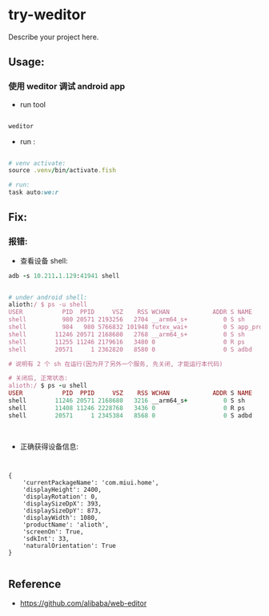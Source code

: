 # try-weditor

Describe your project here.

## Usage:

### 使用 weditor 调试 android app

- run tool

```ruby

weditor

```

- run :

```ruby

# venv activate: 
source .venv/bin/activate.fish

# run:
task auto:we:r

```

## Fix:

### 报错:

- 查看设备 shell:

```ruby
adb -s 10.211.1.129:41941 shell


# under android shell:
alioth:/ $ ps -u shell
USER           PID  PPID     VSZ    RSS WCHAN            ADDR S NAME                       
shell          980 20571 2193256   2704 __arm64_s+          0 S sh
shell          984   980 5766832 101948 futex_wai+          0 S app_process
shell        11246 20571 2168680   2768 __arm64_s+          0 S sh
shell        11255 11246 2179616   3480 0                   0 R ps
shell        20571     1 2362820   8580 0                   0 S adbd

# 说明有 2 个 sh 在运行(因为开了另外一个服务, 先关闭, 才能运行本代码)

# 关闭后, 正常状态:
alioth:/ $ ps -u shell                                                                                                                                                                                               
USER           PID  PPID     VSZ    RSS WCHAN            ADDR S NAME                       
shell        11246 20571 2168680   3216 __arm64_s+          0 S sh
shell        11408 11246 2228768   3436 0                   0 R ps
shell        20571     1 2345384   8568 0                   0 S adbd

  
```

- 正确获得设备信息:

```json5


{
    'currentPackageName': 'com.miui.home',
    'displayHeight': 2400,
    'displayRotation': 0,
    'displaySizeDpX': 393,
    'displaySizeDpY': 873,
    'displayWidth': 1080,
    'productName': 'alioth',
    'screenOn': True,
    'sdkInt': 33,
    'naturalOrientation': True
}


```

## Reference

- https://github.com/alibaba/web-editor


